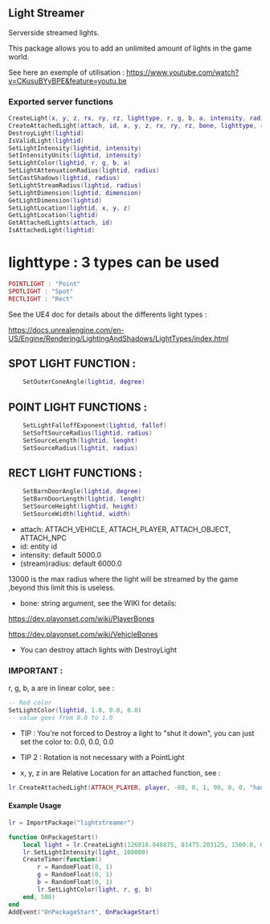 ## Light Streamer

Serverside streamed lights.

This package allows you to add an unlimited amount of lights in the game world.

See here an exemple of utilisation : https://www.youtube.com/watch?v=CKusuBYyBPE&feature=youtu.be

### Exported server functions
```Lua
CreateLight(x, y, z, rx, ry, rz, lighttype, r, g, b, a, intensity, radius)
CreateAttachedLight(attach, id, x, y, z, rx, ry, rz, bone, lighttype, r, g, b, a, intensity, radius)
DestroyLight(lightid)
IsValidLight(lightid)
SetLightIntensity(lightid, intensity)
SetIntensityUnits(lightid, intensity)
SetLightColor(lightid, r, g, b, a)
SetLightAttenuationRadius(lightid, radius)
SetCastShadows(lightid, radius)
SetLightStreamRadius(lightid, radius)
SetLightDimension(lightid, dimension)
GetLightDimension(lightid)
SetLightLocation(lightid, x, y, z)
GetLightLocation(lightid)
GetAttachedLights(attach, id)
IsAttachedLight(lightid)
```

# lighttype : 3 types can be used

```Lua 
POINTLIGHT : "Point"
SPOTLIGHT : "Spot" 
RECTLIGHT : "Rect"
```

See the UE4 doc for details about the differents light types :

https://docs.unrealengine.com/en-US/Engine/Rendering/LightingAndShadows/LightTypes/index.html

## SPOT LIGHT FUNCTION :
```Lua 
	SetOuterConeAngle(lightid, degree)
```

## POINT LIGHT FUNCTIONS :
```Lua 
	SetLightFalloffExponent(lightid, fallof)
	SetSoftSourceRadius(lightid, radius)
	SetSourceLength(lightid, lenght)
	SetSourceRadius(lightit, radius)
```

## RECT LIGHT FUNCTIONS :
```Lua 
	SetBarnDoorAngle(lightid, degree)
	SetBarnDoorLength(lightid, lenght)
	SetSourceHeight(lightid, height)
	SetSourceWidth(lightid, width)
```

- attach: ATTACH_VEHICLE, ATTACH_PLAYER, ATTACH_OBJECT, ATTACH_NPC
- id: entity id
- intensity: default 5000.0
- (stream)radius: default 6000.0

13000 is the max radius where the light will be streamed by the game ,beyond this limit this is useless.
- bone: string argument, see the WIKI for details:

https://dev.playonset.com/wiki/PlayerBones

https://dev.playonset.com/wiki/VehicleBones
- You can destroy attach lights with DestroyLight

### IMPORTANT : 

r, g, b, a are in linear color, see :
```Lua
-- Red color
SetLightColor(lightid, 1.0, 0.0, 0.0)
-- value goes from 0.0 to 1.0
```
- TIP : You're not forced to Destroy a light to "shut it down", you can just set the color to: 0.0, 0.0, 0.0 
- TIP 2 : Rotation is not necessary with a PointLight

- x, y, z in are Relative Location for an attached function, see :
```Lua
lr.CreateAttachedLight(ATTACH_PLAYER, player, -80, 0, 1, 90, 0, 0, "hand_r", "Spot")
```

#### Example Usage 
```Lua
lr = ImportPackage("lightstreamer")

function OnPackageStart()
	local light = lr.CreateLight(126016.046875, 81475.203125, 1500.0, 0.0, 0.0, 0.0, "Point")
	lr.SetLightIntensity(light, 100000)
	CreateTimer(function()
		r = RandomFloat(0, 1)
		g = RandomFloat(0, 1)
		b = RandomFloat(0, 1)
		lr.SetLightColor(light, r, g, b)
	end, 500)
end
AddEvent("OnPackageStart", OnPackageStart)
```
